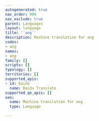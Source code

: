 ```yaml
---
autogenerated: true
nav_order: 999
nav_exclude: true
parent: Languages
layout: language
title: '`ang`'
description: Machine translation for ang
codes:
- ang
names:
- ang
family: []
scripts: []
typology: []
territories: []
supported_apis:
- id: baidu
  name: Baidu Translate
supported_qe_apis: []
seo:
  name: Machine translation for ang
  type: Language

---
```


